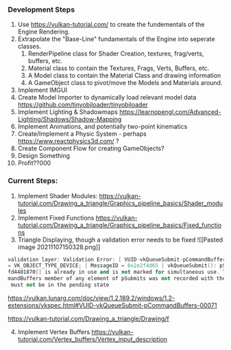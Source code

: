### Development Steps
1. Use https://vulkan-tutorial.com/ to create the fundementals of the Engine Rendering.
2. Extrapolate the "Base-Line" fundamentals of the Engine into seperate classes.
	1. RenderPipeline class for Shader Creation, textures, frag/verts, buffers, etc. 
	2. Material class to contain the Textures, Frags, Verts, Buffers, etc.
	3. A Model class to contain the Material Class and drawing information 
	4. A GameObject class to pivot/move the Models and Materials around. 
3. Implement IMGUI 
4. Create Model Importer to dynamically load relevant model data
	https://github.com/tinyobjloader/tinyobjloader
1. Implement Lighting & Shadowmaps https://learnopengl.com/Advanced-Lighting/Shadows/Shadow-Mapping
2. Implement Animations, and potentially two-point kinematics
3. Create/Implement a Physic System - perhaps https://www.reactphysics3d.com/ ?
4. Create Component Flow for creating GameObjects? 
5. Design Something
6. Profit??000


### Current Steps: 
1. Implement Shader Modules:
https://vulkan-tutorial.com/Drawing_a_triangle/Graphics_pipeline_basics/Shader_modules
2. Implement Fixed Functions https://vulkan-tutorial.com/Drawing_a_triangle/Graphics_pipeline_basics/Fixed_functions
3. Triangle Displaying, though a validation error needs to be fixed
![[Pasted image 20211107150328.png]]
```cpp
validation layer: Validation Error: [ VUID-vkQueueSubmit-pCommandBuffers-00071 ] Object 0: handle = 0x2bfcf8b2020, type
= VK_OBJECT_TYPE_DEVICE; | MessageID = 0x2e2f4d65 | vkQueueSubmit(): pSubmits[0].pCommandBuffers[0] VkCommandBuffer 0x2b
fd4401870[] is already in use and is not marked for simultaneous use. The Vulkan spec states: If any element of the pCom
mandBuffers member of any element of pSubmits was not recorded with the VK_COMMAND_BUFFER_USAGE_SIMULTANEOUS_USE_BIT, it
 must not be in the pending state 
```

https://vulkan.lunarg.com/doc/view/1.2.189.2/windows/1.2-extensions/vkspec.html#VUID-vkQueueSubmit-pCommandBuffers-00071

https://vulkan-tutorial.com/Drawing_a_triangle/Drawing/f

4. Implement Vertex Buffers
	https://vulkan-tutorial.com/Vertex_buffers/Vertex_input_description